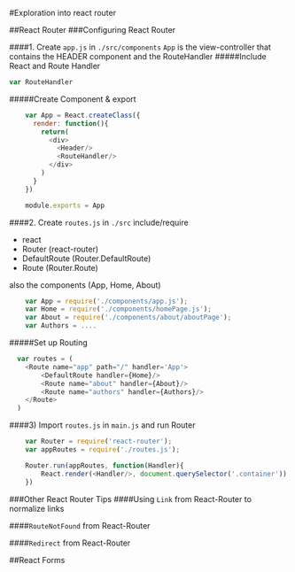 #Exploration into react router

##React Router
###Configuring React Router

####1. Create `app.js` in `./src/components`
`App` is the  view-controller that contains the HEADER component and the RouteHandler
#####Include React and Route Handler
```js
var RouteHandler
```

#####Create Component & export
```js
    var App = React.createClass({
      render: function(){
        return(
          <div>
            <Header/>
            <RouteHandler/>
          </div>
        )
      } 
    })

    module.exports = App
```

####2. Create `routes.js` in `./src`
include/require 
- react
- Router (react-router)
- DefaultRoute (Router.DefaultRoute)
- Route (Router.Route)

also the components (App, Home, About)
```js
    var App = require('./components/app.js');
    var Home = require('./components/homePage.js');
    var About = require('./components/about/aboutPage');
    var Authors = ....
```

#####Set up Routing
```js
  var routes = (
    <Route name="app" path="/" handler='App'>
        <DefaultRoute handler={Home}/>
        <Route name="about" handler={About}/>
        <Route name="authors" handler={Authors}/>
    </Route>
  )
```

####3) Import `routes.js` in `main.js` and run Router
```js
    var Router = require('react-router');
    var appRoutes = require('./routes.js');

    Router.run(appRoutes, function(Handler){
        React.render(<Handler/>, document.querySelector('.container'))
    })

```

###Other React Router Tips
####Using `Link` from React-Router to normalize links

####`RouteNotFound` from React-Router

####`Redirect` from React-Router


##React Forms
